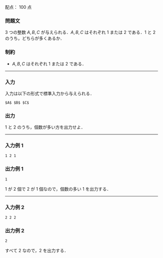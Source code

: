 配点： $100$ 点

### 問題文

$3$ つの整数 $A, B, C$ が与えられる．$A, B, C$ はそれぞれ $1$ または $2$ である．$1$ と $2$ のうち，どちらが多くあるか．

### 制約

- $A, B, C$ はそれぞれ $1$ または $2$ である．

---

### 入力

入力は以下の形式で標準入力から与えられる．

~~~
$A$ $B$ $C$
~~~

### 出力

$1$ と $2$ のうち，個数が多い方を出力せよ．

---

### 入力例 1

~~~
1 2 1
~~~

### 出力例 1

~~~
1
~~~

$1$ が $2$ 個で $2$ が $1$ 個なので，個数の多い $1$ を出力する．

---

### 入力例 2

~~~
2 2 2
~~~

### 出力例 2

~~~
2
~~~

すべて $2$ なので，$2$ を出力する．

